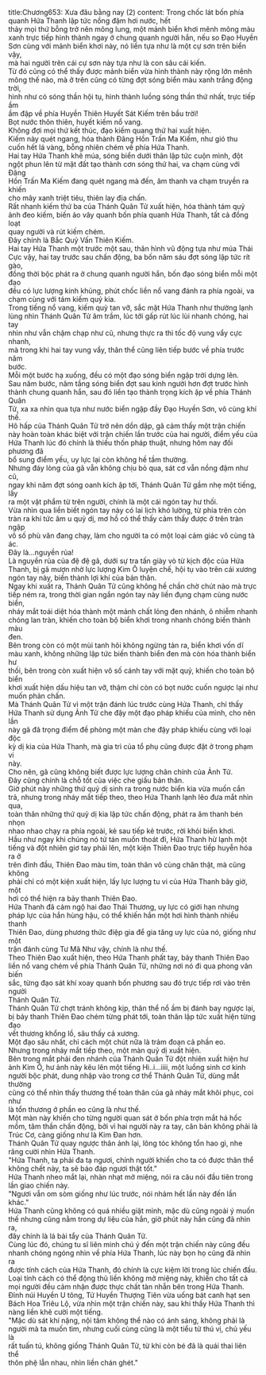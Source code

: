 title:Chương653: Xưa đâu bằng nay (2)
content:
Trong chốc lát bốn phía quanh Hứa Thanh lập tức nồng đậm hơi nước, hết<br>thảy mọi thứ bỗng trở nên mông lung, một mảnh biển khơi mênh mông màu<br>xanh trực tiếp hình thành ngay ở chung quanh người hắn, nếu so Đạo Huyền<br>Sơn cùng với mảnh biển khơi này, nó liền tựa như là một cự sơn trên biển vậy,<br>mà hai người trên cái cự sơn này tựa như là con sâu cái kiến.<br>Từ đó cũng có thể thấy được mảnh biển vừa hình thành này rộng lớn mênh<br>mông thế nào, mà ở trên cũng có từng đợt sóng biển màu xanh trắng động trời,<br>hình như có sóng thần hội tụ, hình thành luồng sóng thần thứ nhất, trực tiếp ầm<br>ầm đập về phía Huyền Thiên Huyết Sát Kiếm trên bầu trời!<br>Bọt nước thôn thiên, huyết kiếm nổ vang.<br>Không đợi mọi thứ kết thúc, đạo kiếm quang thứ hai xuất hiện.<br>Kiếm này quét ngang, hóa thành Đãng Hồn Trấn Ma Kiếm, như gió thu<br>cuốn hết lá vàng, bỗng nhiên chém về phía Hứa Thanh.<br>Hai tay Hứa Thanh khẽ múa, sóng biển dưới thân lập tức cuộn mình, đột<br>ngột phun lên từ mặt đất tạo thành cơn sóng thứ hai, va chạm cùng với Đãng<br>Hồn Trấn Ma Kiếm đang quét ngang mà đến, âm thanh va chạm truyền ra khiến<br>cho mây xanh triệt tiêu, thiên lay địa chấn.<br>Rất nhanh kiếm thứ ba của Thánh Quân Tử xuất hiện, hóa thành tám quỷ<br>ảnh đeo kiếm, biến ảo vây quanh bốn phía quanh Hứa Thanh, tất cả đồng loạt<br>quay người và rút kiếm chém.<br>Đây chính là Bắc Quỷ Vấn Thiên Kiếm.<br>Hai tay Hứa Thanh một trước một sau, thân hình vũ động tựa như múa Thái<br>Cực vậy, hai tay trước sau chấn động, ba bốn năm sáu đợt sóng lập tức rít gào,<br>đồng thời bộc phát ra ở chung quanh người hắn, bốn đạo sóng biển mỗi một đạo<br>đều có lực lượng kinh khủng, phút chốc liền nổ vang đánh ra phía ngoài, va<br>chạm cùng với tám kiếm quỷ kia.<br>Trong tiếng nổ vang, kiếm quỷ tan vỡ, sắc mặt Hứa Thanh như thường lạnh<br>lùng nhìn Thánh Quân Tử âm trầm, lúc tới gấp rút lúc lùi nhanh chóng, hai tay<br>nhìn như vẫn chậm chạp như cũ, nhưng thực ra thì tốc độ vung vẩy cực nhanh,<br>mà trong khi hai tay vung vẩy, thân thể cũng liên tiếp bước về phía trước năm<br>bước.<br>Mỗi một bước hạ xuống, đều có một đạo sóng biển ngập trời dựng lên.<br>Sau năm bước, năm tầng sóng biển đợt sau kinh người hơn đợt trước hình<br>thành chung quanh hắn, sau đó liền tạo thành trọng kích ập về phía Thánh Quân<br>Tử, xa xa nhìn qua tựa như nước biển ngập đầy Đạo Huyền Sơn, vô cùng khí<br>thế.<br>Hô hấp của Thánh Quân Tử trở nên dồn dập, gã cảm thấy một trận chiến<br>này hoàn toàn khác biệt với trận chiến lần trước của hai người, điểm yếu của<br>Hứa Thanh lúc đó chính là thiếu thốn pháp thuật, nhưng hôm nay đối phương đã<br>bổ sung điểm yếu, uy lực lại còn không hề tầm thường.<br>Nhưng đáy lòng của gã vẫn không chịu bỏ qua, sát cơ vẫn nồng đậm như cũ,<br>ngay khi năm đợt sóng oanh kích ập tới, Thánh Quân Tử gầm nhẹ một tiếng, lấy<br>ra một vật phẩm từ trên người, chính là một cái ngón tay hư thối.<br>Vừa nhìn qua liền biết ngón tay này có lai lịch khó lường, từ phía trên còn<br>tràn ra khí tức âm u quỷ dị, mơ hồ có thể thấy cảm thấy được ở trên tràn ngập<br>vô số phù văn đang chạy, làm cho người ta có một loại cảm giác vô cùng tà ác.<br>Đây là…nguyền rủa!<br>Là nguyền rủa của đệ đệ gã, dưới sự tra tấn giày vò từ kịch độc của Hứa<br>Thanh, bị gã mượn nhờ lực lượng Kim Ô luyện chế, hội tụ vào trên cái xương<br>ngón tay này, biến thành lợi khí của bản thân.<br>Ngay khi xuất ra, Thánh Quân Tử cũng không hề chần chờ chút nào mà trực<br>tiếp ném ra, trong thời gian ngắn ngón tay này liền đụng chạm cùng nước biển,<br>nháy mắt toái diệt hóa thành một mảnh chất lỏng đen nhánh, ô nhiễm nhanh<br>chóng lan tràn, khiến cho toàn bộ biển khơi trong nhanh chóng biến thành màu<br>đen.<br>Bên trong còn có một mùi tanh hôi không ngừng tản ra, biển khơi vốn dĩ<br>màu xanh, không những lập tức biến thành biển đen mà còn hóa thành biển hư<br>thối, bên trong còn xuất hiện vô số cánh tay với mặt quỷ, khiến cho toàn bộ biển<br>khơi xuất hiện dấu hiệu tan vỡ, thậm chí còn có bọt nước cuốn ngược lại như<br>muốn phản chấn.<br>Mà Thánh Quân Tử vì một trận đánh lúc trước cùng Hứa Thanh, chỉ thấy<br>Hứa Thanh sử dụng Ảnh Tử che đậy một đạo pháp khiếu của mình, cho nên lần<br>này gã đã trọng điểm đề phòng một màn che đậy pháp khiếu cùng với loại độc<br>kỳ dị kia của Hứa Thanh, mà gia trì của tổ phụ cũng được đặt ở trong phạm vi<br>này.<br>Cho nên, gã cũng không biết được lực lượng chân chính của Ảnh Tử.<br>Đây cũng chính là chỗ tốt của việc che giấu bản thân.<br>Giờ phút này những thứ quỷ dị sinh ra trong nước biển kia vừa muốn cắn<br>trả, nhưng trong nháy mắt tiếp theo, theo Hứa Thanh lạnh lẽo đưa mắt nhìn qua,<br>toàn thân những thứ quỷ dị kia lập tức chấn động, phát ra âm thanh bén nhọn<br>nhao nhao chạy ra phía ngoài, kẻ sau tiếp kẻ trước, rời khỏi biển khơi.<br>Hầu như ngay khi chúng nó tứ tán muốn thoát đi, Hứa Thanh hừ lạnh một<br>tiếng và đột nhiên giơ tay phải lên, một kiện Thiên Đao trực tiếp huyễn hóa ra ở<br>trên đỉnh đầu, Thiên Đao màu tím, toàn thân vô cùng chân thật, mà cũng không<br>phải chỉ có một kiện xuất hiện, lấy lực lượng tu vi của Hứa Thanh bây giờ, một<br>hơi có thể hiện ra bảy thanh Thiên Đao.<br>Hứa Thanh đã cảm ngộ hai đao Thái Thương, uy lực có giới hạn nhưng<br>pháp lực của hắn hùng hậu, có thể khiến hắn một hơi hình thành nhiều thanh<br>Thiên Đao, dùng phương thức điệp gia để gia tăng uy lực của nó, giống như một<br>trận đánh cùng Tư Mã Như vậy, chính là như thế.<br>Theo Thiên Đao xuất hiện, theo Hứa Thanh phất tay, bảy thanh Thiên Đao<br>liền nổ vang chém về phía Thánh Quân Tử, những nơi nó đi qua phong vân biến<br>sắc, từng đạo sát khí xoay quanh bốn phương sau đó trực tiếp rơi vào trên người<br>Thánh Quân Tử.<br>Thánh Quân Tử chợt tránh không kịp, thân thể nổ ầm bị đánh bay ngược lại,<br>bị bảy thanh Thiên Đao chém từng phát tới, toàn thân lập tức xuất hiện từng đạo<br>vết thương khổng lồ, sâu thấy cả xương.<br>Một đạo sâu nhất, chỉ cách một chút nữa là trảm đoạn cả phần eo.<br>Nhưng trong nháy mắt tiếp theo, một màn quỷ dị xuất hiện.<br>Bên trong mắt phải đen nhánh của Thánh Quân Tử đột nhiên xuất hiện hư<br>ảnh Kim Ô, hư ảnh này kêu lên một tiếng Hi..i...iiii, một luồng sinh cơ kinh<br>người bộc phát, dung nhập vào trong cơ thể Thánh Quân Tử, dùng mắt thường<br>cũng có thể nhìn thấy thương thế toàn thân của gã nháy mắt khôi phục, coi như<br>là tổn thương ở phần eo cũng là như thế.<br>Một màn này khiến cho từng người quan sát ở bốn phía trợn mắt há hốc<br>mồm, tâm thần chấn động, bởi vì hai người này ra tay, căn bản không phải là<br>Trúc Cơ, càng giống như là Kim Đan hơn.<br>Thánh Quân Tử quay ngược thân ảnh lại, lông tóc không tổn hao gì, nhe<br>răng cười nhìn Hứa Thanh.<br>"Hứa Thanh, ta phải đa tạ ngươi, chính người khiến cho ta có được thân thể<br>không chết này, ta sẽ báo đáp ngươi thật tốt."<br>Hứa Thanh nheo mắt lại, nhàn nhạt mở miệng, nói ra câu nói đầu tiên trong<br>lần giao chiến này.<br>"Ngươi vẫn om sòm giống như lúc trước, nói nhảm hết lần này đến lần<br>khác."<br>Hứa Thanh cũng không có quá nhiều giật mình, mặc dù cũng ngoài ý muốn<br>thế nhưng cũng nằm trong dự liệu của hắn, giờ phút này hắn cũng đã nhìn ra,<br>đây chính là lá bài tẩy của Thánh Quân Tử.<br>Cùng lúc đó, chúng tu sĩ liên minh chú ý đến một trận chiến này cũng đều<br>nhanh chóng ngóng nhìn về phía Hứa Thanh, lúc này bọn họ cũng đã nhìn ra<br>được tính cách của Hứa Thanh, đó chính là cực kiệm lời trong lúc chiến đấu.<br>Loại tính cách có thể động thủ liền không mở miệng này, khiến cho tất cả<br>mọi người đều cảm nhận được thực chất tàn nhẫn bên trong Hứa Thanh.<br>Đỉnh núi Huyền U tông, Tử Huyền Thượng Tiên vừa uống bát canh hạt sen<br>Bách Hoa Triêu Lộ, vừa nhìn một trận chiến này, sau khi thấy Hứa Thanh thì<br>nàng liền khẽ cười một tiếng.<br>"Mặc dù sát khí nặng, nội tâm không thể nào có ánh sáng, không phải là<br>người mà ta muốn tìm, nhưng cuối cùng cũng là một tiểu tử thú vị, chủ yếu là<br>rất tuấn tú, không giống Thánh Quân Tử, từ khi còn bé đã là quái thai liên thể<br>thôn phệ lẫn nhau, nhìn liền chán ghét."